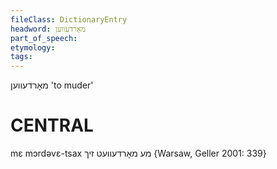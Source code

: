 ```yaml
---
fileClass: DictionaryEntry
headword: מאָרדעווען
part_of_speech: 
etymology: 
tags: 
---
```

מאָרדעווען
'to muder'

CENTRAL
========

mɛ mɔrdəvɛ-tsax מע מאָרדעוועט זיך {Warsaw, Geller 2001: 339}